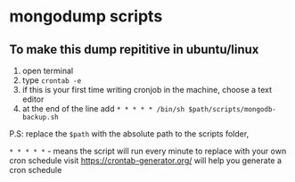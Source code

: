 # mongodump scripts

## To make this dump repititive in ubuntu/linux

1. open terminal
2. type `crontab -e`
3. if this is your first time writing cronjob in the machine, choose a text editor
4. at the end of the line add `* * * * * /bin/sh $path/scripts/mongodb-backup.sh`

P.S: replace the `$path` with the absolute path to the scripts folder,

`* * * * *` - means the script will run every minute to replace with your own cron schedule visit https://crontab-generator.org/ will help you generate a cron schedule
